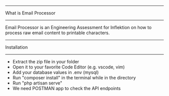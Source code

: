 *******************
What is Email Processor
*******************

Email Processor is an Engineering Assessment for Inflektion on how to process raw email content to printable characters.

*******************
Installation
*******************

-  Extract the zip file in your folder
-  Open it to your favorite Code Editor (e.g. vscode, vim)
-  Add your database values in .env (mysql)
-  Run "composer install" in the terminal while in the directory
-  Run "php artisan serve"
-  We need POSTMAN app to check the API endpoints
